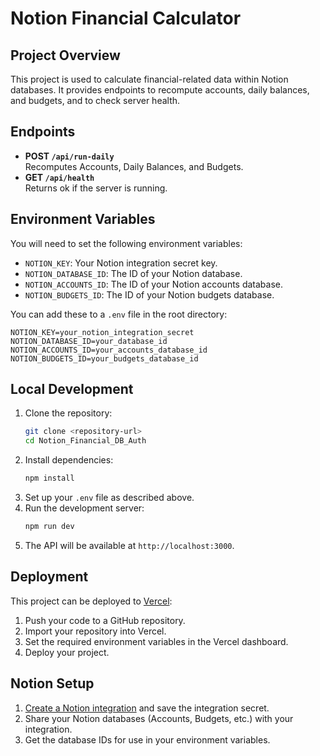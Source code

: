 
# Notion Financial Calculator

## Project Overview
This project is used to calculate financial-related data within Notion databases. It provides endpoints to recompute accounts, daily balances, and budgets, and to check server health.

## Endpoints
- **POST `/api/run-daily`**  
  Recomputes Accounts, Daily Balances, and Budgets.
- **GET `/api/health`**  
  Returns ok if the server is running.

## Environment Variables
You will need to set the following environment variables:
- `NOTION_KEY`: Your Notion integration secret key.
- `NOTION_DATABASE_ID`: The ID of your Notion database.
- `NOTION_ACCOUNTS_ID`: The ID of your Notion accounts database.
- `NOTION_BUDGETS_ID`: The ID of your Notion budgets database.

You can add these to a `.env` file in the root directory:
```env
NOTION_KEY=your_notion_integration_secret
NOTION_DATABASE_ID=your_database_id
NOTION_ACCOUNTS_ID=your_accounts_database_id
NOTION_BUDGETS_ID=your_budgets_database_id
```

## Local Development
1. Clone the repository:
   ```sh
   git clone <repository-url>
   cd Notion_Financial_DB_Auth
   ```
2. Install dependencies:
   ```sh
   npm install
   ```
3. Set up your `.env` file as described above.
4. Run the development server:
   ```sh
   npm run dev
   ```
5. The API will be available at `http://localhost:3000`.

## Deployment
This project can be deployed to [Vercel](https://vercel.com/):
1. Push your code to a GitHub repository.
2. Import your repository into Vercel.
3. Set the required environment variables in the Vercel dashboard.
4. Deploy your project.

## Notion Setup
1. [Create a Notion integration](https://developers.notion.com/docs/create-a-notion-integration) and save the integration secret.
2. Share your Notion databases (Accounts, Budgets, etc.) with your integration.
3. Get the database IDs for use in your environment variables.

